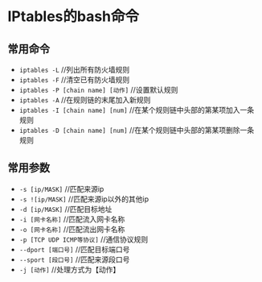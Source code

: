 # IPtables的bash命令  
## 常用命令  
- `iptables -L`   //列出所有防火墙规则  
- `iptables -F`   //清空已有防火墙规则  
- `iptables -P [chain name] [动作]`   //设置默认规则  
- `iptables -A`   //在规则链的末尾加入新规则  
- `iptables -I [chain name] [num]`   //在某个规则链中头部的第某项加入一条规则  
- `iptables -D [chain name] [num]`   //在某个规则链中头部的第某项删除一条规则  
## 常用参数
- `-s [ip/MASK]`  //匹配来源ip  
- `-s ![ip/MASK]`  //匹配来源ip以外的其他ip  
- `-d [ip/MASK]`  //匹配目标地址  
- `-i [网卡名称]` //匹配流入网卡名称   
- `-o [网卡名称]` //匹配流出网卡名称  
- `-p [TCP UDP ICMP等协议]`   //通信协议规则  
- `--dport [端口号]`  //匹配目标端口号  
- `--sport [段口号]`  //匹配来源段口号  
- `-j [动作]` //处理方式为【动作】  



